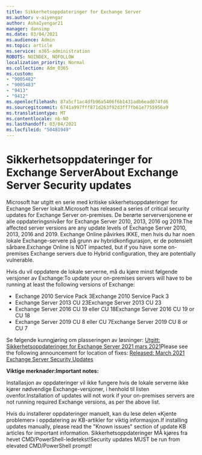 ```yaml
---
title: Sikkerhetsoppdateringer for Exchange Server
ms.author: v-aiyengar
author: AshaIyengar21
manager: dansimp
ms.date: 03/04/2021
ms.audience: Admin
ms.topic: article
ms.service: o365-administration
ROBOTS: NOINDEX, NOFOLLOW
localization_priority: Normal
ms.collection: Adm_O365
ms.custom:
- "9005482"
- "9005483"
- "9413"
- "9412"
ms.openlocfilehash: 87a5cf1ac4dfb96a5406f6b1431adb6ead074fd6
ms.sourcegitcommit: 6741a997fff871d263f92d3ff7fb61e7755956a9
ms.translationtype: MT
ms.contentlocale: nb-NO
ms.lasthandoff: 03/04/2021
ms.locfileid: "50481949"
---
```

# <a name="about-exchange-server-security-updates"></a><span data-ttu-id="264e9-102">Sikkerhetsoppdateringer for Exchange Server</span><span class="sxs-lookup"><span data-stu-id="264e9-102">About Exchange Server Security updates</span></span>

<span data-ttu-id="264e9-103">Microsoft har utgitt en serie med kritiske sikkerhetsoppdateringer for Exchange Server lokalt.</span><span class="sxs-lookup"><span data-stu-id="264e9-103">Microsoft has released a series of critical security updates for Exchange Server on-premises.</span></span> <span data-ttu-id="264e9-104">De berørte serverversjonene er alle oppdateringsnivåer for Exchange Server 2010, 2013, 2016 og 2019.</span><span class="sxs-lookup"><span data-stu-id="264e9-104">The affected server versions are any update levels of Exchange Server 2010, 2013, 2016 and 2019.</span></span> <span data-ttu-id="264e9-105">Exchange Online påvirkes IKKE, men hvis du har noen lokale Exchange-servere på grunn av hybridkonfigurasjon, er de potensielt sårbare.</span><span class="sxs-lookup"><span data-stu-id="264e9-105">Exchange Online is NOT impacted, but if you have some on-premises Exchange servers due to Hybrid configuration, they are potentially vulnerable.</span></span>

<span data-ttu-id="264e9-106">Hvis du vil oppdatere de lokale serverne, må du kjøre minst følgende versjoner av Exchange:</span><span class="sxs-lookup"><span data-stu-id="264e9-106">To update your on-premises servers will have to be running at least the following versions of Exchange:</span></span>

- <span data-ttu-id="264e9-107">Exchange 2010 Service Pack 3</span><span class="sxs-lookup"><span data-stu-id="264e9-107">Exchange 2010 Service Pack 3</span></span>
- <span data-ttu-id="264e9-108">Exchange Server 2013 CU 23</span><span class="sxs-lookup"><span data-stu-id="264e9-108">Exchange Server 2013 CU 23</span></span>
- <span data-ttu-id="264e9-109">Exchange Server 2016 CU 19 eller CU 18</span><span class="sxs-lookup"><span data-stu-id="264e9-109">Exchange Server 2016 CU 19 or CU 18</span></span>
- <span data-ttu-id="264e9-110">Exchange Server 2019 CU 8 eller CU 7</span><span class="sxs-lookup"><span data-stu-id="264e9-110">Exchange Server 2019 CU 8 or CU 7</span></span>

<span data-ttu-id="264e9-111">Se følgende kunngjøring om plasseringen av løsninger: [Utgitt: Sikkerhetsoppdateringer for Exchange Server 2021 mars 2021](https://techcommunity.microsoft.com/t5/exchange-team-blog/released-march-2021-exchange-server-security-updates/ba-p/2175901)</span><span class="sxs-lookup"><span data-stu-id="264e9-111">Please see the following announcement for location of fixes: [Released: March 2021 Exchange Server Security Updates](https://techcommunity.microsoft.com/t5/exchange-team-blog/released-march-2021-exchange-server-security-updates/ba-p/2175901)</span></span>

<span data-ttu-id="264e9-112">**Viktige merknader:**</span><span class="sxs-lookup"><span data-stu-id="264e9-112">**Important notes:**</span></span>

<span data-ttu-id="264e9-113">Installasjon av oppdateringer vil ikke fungere hvis de lokale serverne ikke kjører nødvendige Exchange-versjoner, i henhold til listen ovenfor.</span><span class="sxs-lookup"><span data-stu-id="264e9-113">Installation of updates will not work if your on-premises servers are not running required Exchange versions, as per the above list.</span></span>

<span data-ttu-id="264e9-114">Hvis du installerer oppdateringer manuelt, kan du lese delen «Kjente problemer» i oppdatering av KB-artikler for viktig informasjon.</span><span class="sxs-lookup"><span data-stu-id="264e9-114">If installing updates manually, please read the "Known issues" section of update KB articles for important information.</span></span> <span data-ttu-id="264e9-115">Sikkerhetsoppdateringer MÅ kjøres fra hevet CMD/PowerShell-ledetekst!</span><span class="sxs-lookup"><span data-stu-id="264e9-115">Security updates MUST be run from elevated CMD/PowerShell prompt!</span></span>
